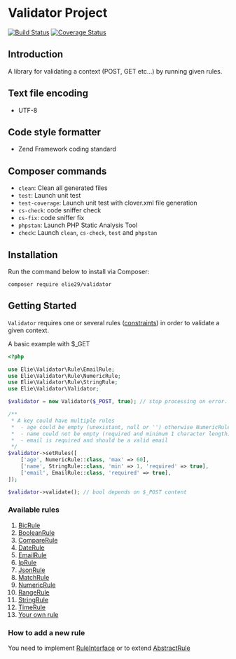 # Validator Project

[![Build Status](https://travis-ci.org/elie29/validator.svg?branch=master)](https://travis-ci.org/elie29/validator)
[![Coverage Status](https://coveralls.io/repos/github/elie29/validator/badge.svg)](https://coveralls.io/github/elie29/validator)

## Introduction
A library for validating a context (POST, GET etc...) by running given rules.

## Text file encoding
- UTF-8

## Code style formatter
- Zend Framework coding standard

## Composer commands
   - `clean`: Clean all generated files
   - `test`: Launch unit test
   - `test-coverage`: Launch unit test with clover.xml file generation
   - `cs-check`: code sniffer check
   - `cs-fix`: code sniffer fix
   - `phpstan`: Launch PHP Static Analysis Tool
   - `check`: Launch `clean`, `cs-check`, `test` and `phpstan`

## Installation ##

Run the command below to install via Composer:

```shell
composer require elie29/validator
```

## Getting Started ##
`Validator` requires one or several rules ([constraints](#available-rules)) in order to validate a given context.

A basic example with $_GET
```php
<?php

use Elie\Validator\Rule\EmailRule;
use Elie\Validator\Rule\NumericRule;
use Elie\Validator\Rule\StringRule;
use Elie\Validator\Validator;

$validator = new Validator($_POST, true); // stop processing on error.

/**
 * A key could have multiple rules
 *  - age could be empty (unexistant, null or '') otherwise NumericRule is applied
 *  - name could not be empty (required and minimum 1 character length)
 *  - email is required and should be a valid email
 */
$validator->setRules([
    ['age', NumericRule::class, 'max' => 60],
    ['name', StringRule::class, 'min' => 1, 'required' => true],
    ['email', EmailRule::class, 'required' => true],
]);

$validator->validate(); // bool depends on $_POST content
```
### Available rules ###

1. [BicRule](https://github.com/elie29/validator/blob/master/src/Rule/BicRule.php)
1. [BooleanRule](https://github.com/elie29/validator/blob/master/src/Rule/BooleanRule.php)
1. [CompareRule](https://github.com/elie29/validator/blob/master/src/Rule/CompareRule.php)
1. [DateRule](https://github.com/elie29/validator/blob/master/src/Rule/DateRule.php)
1. [EmailRule](https://github.com/elie29/validator/blob/master/src/Rule/EmailRule.php)
1. [IpRule](https://github.com/elie29/validator/blob/master/src/Rule/IpRule.php)
1. [JsonRule](https://github.com/elie29/validator/blob/master/src/Rule/JsonRule.php)
1. [MatchRule](https://github.com/elie29/validator/blob/master/src/Rule/MatchRule.php)
1. [NumericRule](https://github.com/elie29/validator/blob/master/src/Rule/NumericRule.php)
1. [RangeRule](https://github.com/elie29/validator/blob/master/src/Rule/RangeRule.php)
1. [StringRule](https://github.com/elie29/validator/blob/master/src/Rule/StringRule.php)
1. [TimeRule](https://github.com/elie29/validator/blob/master/src/Rule/TimeRule.php)
1. [Your own rule](#how-to-add-a-new-rule)

### How to add a new rule ###

You need to implement [RuleInterface](https://github.com/elie29/validator/blob/master/src/Rule/RuleInterface.php) or to extend [AbstractRule](https://github.com/elie29/validator/blob/master/src/Rule/AbstractRule.php)

